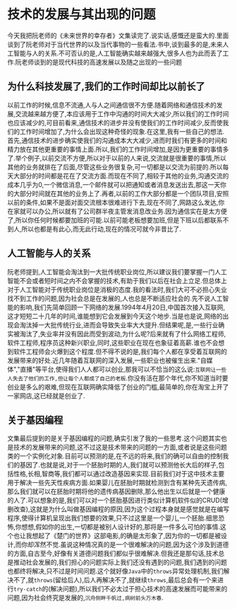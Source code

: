 # 技术的发展与其出现的问题

今天我把阮老师的《未来世界的幸存者》文集读完了.说实话,感慨还是蛮大的.里面谈到了阮老师对于当代世界的以及当代事物的一些看法.书中,谈到最多的是,未来人工智能与人的关系.不可否认的是,人工智能确实越来越强大,很多人也为此而丢了工作.阮老师谈到的是现代科技的高速发展以及随之出现的一些问题

## 为什么科技发展了,我们的工作时间却比以前长了

以前工作的时候,信息不流通,人与人之间通信很不方便.随着网络和通信技术的发展,交流越来越方便了,本应该用于工作中沟通的时间大大减少,所以我们的工作时间也应该减少的,可目前看来,通信技术的进步并没有使我们的工作时间减少,反而使我们的工作时间增加了,为什么会出现这种奇怪的现象.在这里,我有一些自己的想法.首先,通信技术的进步确实使我们的沟通成本大大减少,进而时我们有更多的时间和精力放在其他更重要的事情上面.所以,我们的工作时间增加,是因为更重要的事情多了.举个例子,以前交流不方便,所以对于以前的人来说,交流就是很重要的事情,所以其他的业务就排在了后面,尽管这些业务很复杂,可一切都是以交流为前提的.所以每天大部分的时间都是花在了交流方面.而现在不同了,相较于其他的业务,沟通交流的成本几乎为0,一个微信消息,一个邮件就可以把通知或者消息发送出去,那这一天你的大部分时间就在其他的业务上了.再者,以前的工作大部分都是一个团队项目,安照以前的条件,如果不是面对面交流根本很难进行下去,现在不同了,网路这么发达,你在家就可以办公,所以就有了公司群半夜主管发消息改业务.因为通信实在是太方便了,所以你任何时候都要加班的可能.以前可能老板想要加班,但是下班以后都联系不到人,所以也都是有此心,而无此行动,现在的情况可就今非昔比了.

## 人工智能与人的关系

阮老师提到,人工智能会淘汰到一大批传统职业岗位,所以建议我们要掌握一门人工智能不会或者短时间之内不会掌握的技术,有助于我们以后在社会上立足.但总体上对于人工智能对于传统职业岗位是消极的态度.我的看法时,我们大可不必担心失业找不到工作的问题,因为社会总是在发展的,人也总是不断适应社会的.先不说人工智能的影响,我们先简单回顾一下网络的发展.1994年4月20日,中国首次接入互联网,这才短短二十几年的时间,谁能想到它会发展到今天这个地步.当是也是说,网络的出现会淘汰掉一大批传统行业,进而会导致失业率大大提升.但结果呢,是,一些行业确实被淘汰了,失业率并没有因此而受到波动,为什么呢?后来就有了什么网络工程师,软件工程师,程序员这种新兴职业,同时,这些职业在现在也象征着高薪.谁也不会想到软件工程师会火爆到这个程度.但不得不说的是,我们每个人都在享受着互联网的发展带来的好处.近几年随着互联网的深入发展,一些职业也被催生出来."自媒体","直播"等平台,使得我们人人都可以创业,那我可以不恰当的这么说:`互联网让一些人失去了他们的工作,但让每个人都成了自己的老板`.你没有活在那个年代,你不知道当时要创业是多么的艰难,但现在互联网确实降低了创业的门槛,最简单的,你在淘宝上开了一家网店,这已经就是创业了.

## 关于基因编程

文集最后提到的是关于基因编程的问题,确实引发了我的一些思考.这个问题其实也是技术的发展带来的问题,这不过这是技术带来的问题的一方面,或者说是这些问题类的一个实例化对象.目前可以预测的是,在不远的将来,我们的确可以自由的控制我们的基因了.也就是说,对于一个胚胎时期的人,我们就可以预测他长大后的样子,包括性格,长相,智商等,我们都可以通过改造基因来实现.目前我们对于这中技术主要用于解决一些先天性疾病方面.如果婴儿在胚胎时期就检测到含有某种先天遗传病,那么我们就可以在胚胎时期将他的遗传病基因删除,那么他出生以后就是一个健康的人了.可以想象的是,我们可以对一个胚胎基因进行类似计算机软件似的CRUD(增删改查),这就是为什么叫做基因编程的原因,因为这个过程本身就是感觉就是在编写程序,使得计算机呈现出我们想要的效果,只不过这里是一个婴儿,一个胚胎.细思恐怖,你想想,假如你的出生,一切都是被别人设计好的,那将是一件多么可怕的事情.这个也让我想起了《楚门的世界》这部电影,的确是太形象了,因为你的一切都是被设计,而你却浑然不觉.虽说这种情况真的是一个很难解决的问题,因为这个涉及到道德的方面,自古至今,好像有关道德问题我们都似乎很难解决.但我还是那句话,技术总是推动社会发展的,我们担心的问题实际上我们还没有遇到的问题,我们遇到的问题也都终将解决,只不过是时间问题.这个就好像`Java`中的`throws`异常处理机制,我们解决不了,就`throws`(留给后人),后人再解决不了,就继续`throws`,最后总会有一个来进行`try-catch`的(解决问题),所以我们不必太过于担心技术的高速发展而可能带来的问题,因为社会终究是发展的,`沉舟侧畔千帆过,病树前头万木春`.